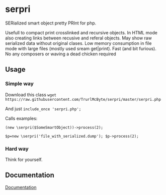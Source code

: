 # serpri

 SERialized smart object pretty PRInt for php.

 Usefull to compact print crosslinked and recursive objects.
 In HTML mode also creating links between recusive and referal objects.
 May show raw serialized data without original clases.
 Low memory consumption in file mode with large files (mostly used sream get|print).
 Fast (and bit furious).
 No any composers or waving a dead chicken required

## Usage

### Simple way
Download this class
`wget https://raw.githubusercontent.com/TrurlMcByte/serpri/master/serpri.php`

And just `include_once 'serpri.php';`

Calls examples:

`(new \serpri($SomeSmartObject))->process(2);`

`$p=new \serpri('file_with_serialized.dump'); $p->process(2);`

### Hard way

Think for yourself.

## Documentation
 [Documentation](serpri.md)